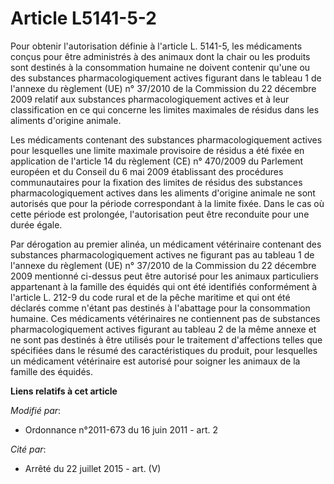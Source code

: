 # Article L5141-5-2

Pour obtenir l'autorisation définie à l'article L. 5141-5, les médicaments conçus pour être administrés à des animaux dont la
chair ou les produits sont destinés à la consommation humaine ne doivent contenir qu'une ou des substances
pharmacologiquement actives figurant dans le tableau 1 de l'annexe du règlement (UE) n° 37/2010 de la Commission du 22
décembre 2009 relatif aux substances pharmacologiquement actives et à leur classification en ce qui concerne les limites
maximales de résidus dans les aliments d'origine animale. 

Les médicaments contenant des substances pharmacologiquement actives pour lesquelles une limite maximale provisoire de
résidus a été fixée en application de l'article 14 du règlement (CE) n° 470/2009 du Parlement européen et du Conseil du 6 mai
2009 établissant des procédures communautaires pour la fixation des limites de résidus des substances pharmacologiquement
actives dans les aliments d'origine animale ne sont autorisés que pour la période correspondant à la limite fixée. Dans le
cas où cette période est prolongée, l'autorisation peut être reconduite pour une durée égale. 

Par dérogation au premier alinéa, un médicament vétérinaire contenant des substances pharmacologiquement actives ne figurant
pas au tableau 1 de l'annexe du règlement (UE) n° 37/2010 de la Commission du 22 décembre 2009 mentionné ci-dessus peut être
autorisé pour les animaux particuliers appartenant à la famille des équidés qui ont été identifiés conformément à l'article
L. 212-9 du code rural et de la pêche maritime et qui ont été déclarés comme n'étant pas destinés à l'abattage pour la
consommation humaine. Ces médicaments vétérinaires ne contiennent pas de substances pharmacologiquement actives figurant au
tableau 2 de la même annexe et ne sont pas destinés à être utilisés pour le traitement d'affections telles que spécifiées
dans le résumé des caractéristiques du produit, pour lesquelles un médicament vétérinaire est autorisé pour soigner les
animaux de la famille des équidés.

**Liens relatifs à cet article**

_Modifié par_:

  - Ordonnance n°2011-673 du 16 juin 2011 - art. 2

_Cité par_:

  - Arrêté du 22 juillet 2015 - art. (V)
